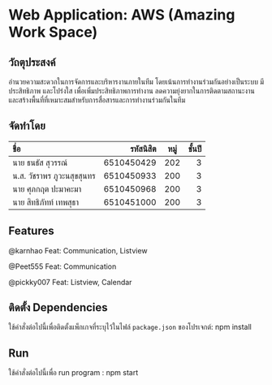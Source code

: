 # Web Application: AWS (Amazing Work Space)

## วัถตุประสงค์
อำนวยความสะดวกในการจัดการและบริหารงานภายในทีม โดยเน้นการทำงานร่วมกันอย่างเป็นระบบ มีประสิทธิภาพ และโปร่งใส เพื่อเพิ่มประสิทธิภาพการทำงาน ลดความยุ่งยากในการติดตามสถานะงาน และสร้างพื้นที่ที่เหมาะสมสำหรับการสื่อสารและการทำงานร่วมกันในทีม

## จัดทำโดย
| ชื่อ | รหัสนิสิต | หมู่ | ชั้นปี |
| :- | -: | :-: | -: |
นาย ธนธัส สุวรรณ์ | 6510450429 | 202 | 3
น.ส. วัชราพร ภูวะนสุขสุนทร | 6510450933 | 200 | 3
นาย ศุภกฤต ปะมาคะมา | 6510450968 | 200 | 3
นาย สิทธิภัทท์ เทพสุธา | 6510451000 | 200 | 3

## Features
@karnhao Feat: Communication, Listview

@Peet555 Feat: Communication

@pickky007 Feat: Listview, Calendar

## ติดตั้ง Dependencies
ใช้คำสั่งต่อไปนี้เพื่อติดตั้งแพ็กเกจที่ระบุไว้ในไฟล์ `package.json` ของโปรเจกต์: npm install
## Run
ใช้คำสั่งต่อไปนี้เพื่อ run program : npm start

